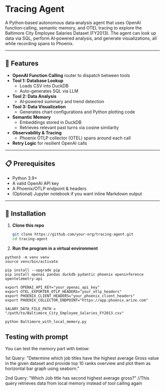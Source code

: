 # Tracing Agent

A Python‐based autonomous data‐analysis agent that uses OpenAI function‐calling, semantic memory, and OTEL tracing to explore the Baltimore City Employee Salaries Dataset (FY2013). The agent can look up data via SQL, perform AI‐powered analysis, and generate visualizations, all while recording spans to Phoenix.

---

## 🚀 Features

- **OpenAI Function Calling** router to dispatch between tools  
- **Tool 1: Database Lookup**  
  - Loads CSV into DuckDB  
  - Auto-generates SQL via LLM  
- **Tool 2: Data Analysis**  
  - AI‐powered summary and trend detection  
- **Tool 3: Data Visualization**  
  - Generates chart configurations and Python plotting code  
- **Semantic Memory**  
  - Embeddings stored in DuckDB  
  - Retrieves relevant past turns via cosine similarity  
- **Observability & Tracing**  
  - Phoenix OTLP collector (OTEL) spans around each call  
- **Retry Logic** for resilient OpenAI calls

---

## 📋 Prerequisites

- Python 3.9+  
- A valid OpenAI API key  
- A Phoenix/OTLP endpoint & headers  
- (Optional) Jupyter notebook if you want inline Markdown output  

---

## 🔧 Installation

1. **Clone this repo**  
   ```bash
   git clone https://github.com/your-org/tracing-agent.git
   cd tracing-agent

2. **Run the program in a virtual environment**
  ```shell
  python3 -m venv venv
  source venv/bin/activate
  
  pip install --upgrade pip
  pip install openai pandas duckdb pydantic phoenix openinference opentelemetry-api
  
  export OPENAI_API_KEY="your_openai_api_key"
  export OTEL_EXPORTER_OTLP_HEADERS="your_otlp_headers"
  export PHOENIX_CLIENT_HEADERS="your_phoenix_client_headers"
  export PHOENIX_COLLECTOR_ENDPOINT="https://app.phoenix.arize.com"
  
  SALARY_DATA_FILE_PATH = "/path/to/Baltimore_City_Employee_Salaries_FY2013.csv"
  
  python Baltimore_with_local_memory.py
  ```

## Testing with prompt
You can test the memory part with below: 

1st Query: "Determine which job titles have the highest average Gross value in the given dataset and provide top 10 ranks overview and plot them as horizontal bar graph using seaborn." 

2nd Query: "Which Job title has second highest average gross?" //This query retrieves data from local memory instead of tool calling again
